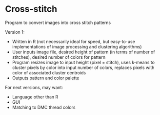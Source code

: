 # Cross-stitch
Program to convert images into cross stitch patterns

Version 1:
* Written in R (not necessarily ideal for speed, but easy-to-use implementations of image processing and clustering algorithms)
* User inputs image file, desired height of pattern (in terms of number of stitches), desired number of colors for pattern
* Program resizes image to input height (pixel = stitch), uses k-means to cluster pixels by color into input number of colors, 
replaces pixels with color of associated cluster centroids
* Outputs pattern and color palette

For next versions, may want:
* Language other than R
* GUI
* Matching to DMC thread colors
